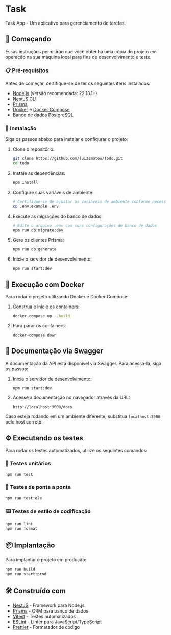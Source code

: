 # Task

Task App - Um aplicativo para gerenciamento de tarefas.

## 🚀 Começando

Essas instruções permitirão que você obtenha uma cópia do projeto em operação na sua máquina local para fins de desenvolvimento e teste.

### 📋 Pré-requisitos

Antes de começar, certifique-se de ter os seguintes itens instalados:

- [Node.js](https://nodejs.org/) (versão recomendada: 22.13.1+)
- [NestJS CLI](https://docs.nestjs.com/)
- [Prisma](https://www.prisma.io/)
- [Docker](https://www.docker.com/) e [Docker Compose](https://docs.docker.com/compose/)
- Banco de dados PostgreSQL

### 🔧 Instalação

Siga os passos abaixo para instalar e configurar o projeto:

1. Clone o repositório:
   ```sh
   git clone https://github.com/luizsmatos/todo.git
   cd todo
   ```

2. Instale as dependências:
   ```sh
   npm install
   ```

3. Configure suas variáveis de ambiente:
   ```sh
   # Certifique-se de ajustar as variáveis de ambiente conforme necessário.
   cp .env.example .env
   ```

4. Execute as migrações do banco de dados:
   ```sh
   # Edite o arquivo .env com suas configurações de banco de dados
   npm run db:migrate:dev
   ```

5. Gere os clientes Prisma:
   ```sh
   npm run db:generate
   ```

6. Inicie o servidor de desenvolvimento:
   ```sh
   npm run start:dev
   ```

## 🐳 Execução com Docker

Para rodar o projeto utilizando Docker e Docker Compose:

1. Construa e inicie os containers:
   ```sh
   docker-compose up --build
   ```

2. Para parar os containers:
   ```sh
   docker-compose down
   ```

## 📄 Documentação via Swagger

A documentação da API está disponível via Swagger. Para acessá-la, siga os passos:

1. Inicie o servidor de desenvolvimento:
   ```sh
   npm run start:dev
   ```

2. Acesse a documentação no navegador através da URL:
   ```
   http://localhost:3000/docs
   ```

Caso esteja rodando em um ambiente diferente, substitua `localhost:3000` pelo host correto.

## ⚙️ Executando os testes

Para rodar os testes automatizados, utilize os seguintes comandos:

### 🧪 Testes unitários

```sh
npm run test
```

### 🔩 Testes de ponta a ponta

```sh
npm run test:e2e
```

### ⌨️ Testes de estilo de codificação

```sh
npm run lint
npm run format
```

## 📦 Implantação

Para implantar o projeto em produção:

```sh
npm run build
npm run start:prod
```

## 🛠️ Construído com

* [NestJS](https://nestjs.com/) - Framework para Node.js
* [Prisma](https://www.prisma.io/) - ORM para banco de dados
* [Vitest](https://vitest.dev/) - Testes automatizados
* [ESLint](https://eslint.org/) - Linter para JavaScript/TypeScript
* [Prettier](https://prettier.io/) - Formatador de código
